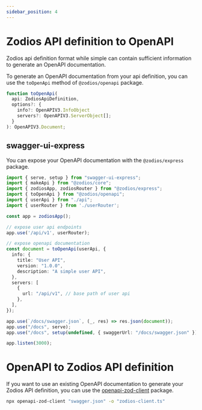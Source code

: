 ```yaml
---
sidebar_position: 4
---
```


# Zodios API definition to OpenAPI

Zodios api definition format while simple can contain sufficient information to generate an OpenAPI documentation.

To generate an OpenAPI documentation from your api definition, you can use the `toOpenApi` method of `@zodios/openapi` package.

```ts
function toOpenApi(
  api: ZodiosApiDefinition,
  options?: {
    info?: OpenAPIV3.InfoObject
    servers?: OpenAPIV3.ServerObject[];
  }
): OpenAPIV3.Document;
```

## swagger-ui-express

You can expose your OpenAPI documentation with the `@zodios/express` package.

```ts
import { serve, setup } from "swagger-ui-express";
import { makeApi } from "@zodios/core";
import { zodiosApp, zodiosRouter } from "@zodios/express";
import { toOpenApi } from "@zodios/openapi";
import { userApi } from "./api";
import { userRouter } from './userRouter';

const app = zodiosApp();

// expose user api endpoints
app.use('/api/v1', userRouter);

// expose openapi documentation
const document = toOpenApi(userApi, {
  info: {
    title: "User API",
    version: "1.0.0",
    description: "A simple user API",
  },
  servers: [
    {
      url: "/api/v1", // base path of user api
    },
  ],
});

app.use(`/docs/swagger.json`, (_, res) => res.json(document));
app.use("/docs", serve);
app.use("/docs", setup(undefined, { swaggerUrl: "/docs/swagger.json" }));

app.listen(3000);
```

# OpenAPI to Zodios API definition

If you want to use an existing OpenAPI documentation to generate your Zodios API definition, you can use the [openapi-zod-client](https://github.com/astahmer/openapi-zod-client) package.

```bash
npx openapi-zod-client "swagger.json" -o "zodios-client.ts"
```
